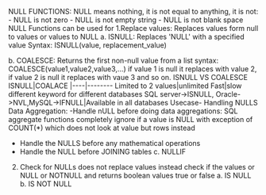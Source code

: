 NULL FUNCTIONS:
NULL means nothing, it is not equal to anything,
it is not:
    - NULL is not zero
    - NULL is not empty string
    - NULL is not blank space
NULL Functions can be used for
1.Replace values:
Replaces values form null to values or values to NULL
a. ISNULL:
Replaces 'NULL' with a specified value
Syntax:
ISNULL(value, replacement_value)

b. COALESCE:
Returns the first non-null value from a list
syntax: COALESCE(value1,value2,value3,...)
if value 1 is null it replaces with value 2, if value 2 is null it replaces with vaue 3 and so on.
ISNULL VS COALESCE
ISNULL|COALACE
|----|--------
Limited to 2 values|unlimited
Fast|slow
different keyword for different databases SQL server->ISNULL, Oracle->NVL,MySQL->IFNULL|Available in all databases
Usecase- Handling NULLS
Data Aggregation:
-Handle nULL before doing data aggregations:
SQL aggregate functions completely ignore if a value is NULL with exception of COUNT(*) which does not look at value but rows instead
- Handle the NULLS before any mathematical operations
- Handle the NULL before JOINING tables
c. NULLIF
2. Check for NULLs
does not replace values instead check if the values or NULL or NOTNULL and returns boolean values true or false
a. IS NULL
b. IS NOT NULL